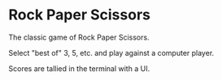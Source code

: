 # Rock Paper Scissors
 The classic game of Rock Paper Scissors.

Select "best of" 3, 5, etc. and play against a computer player.

Scores are tallied in the terminal with a UI.
